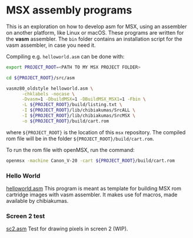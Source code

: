 # MSX assembly programs

This is an exploration on how to develop asm for MSX, using an assembler on another platform, like Linux or macOS. These programs are written for the **vasm** assembler. The `bin` folder contains an installation script for the vasm assembler, in case you need it.



Compiling e.g. `helloworld.asm` can be done with:

```sh
export PROJECT_ROOT=<PATH TO MY MSX PROJECT FOLDER>

cd ${PROJECT_ROOT}/src/asm

vasmz80_oldstyle helloworld.asm \
      -chklabels -nocase \
      -Dvasm=1 -DbuildMSX=1 -DBuildMSX_MSX1=1 -Fbin \
      -L ${PROJECT_ROOT}/build/listing.txt \
      -I ${PROJECT_ROOT}/lib/chibiakumas/SrcALL \
      -I ${PROJECT_ROOT}/lib/chibiakumas/SrcMSX \
      -o ${PROJECT_ROOT}/build/cart.rom
```

where `${PROJECT_ROOT}` is the location of this `msx` repository. The compiled rom file will be in the folder `${PROJECT_ROOT}/build/cart.rom`.

To run the rom file with openMSX, run the command:

```sh
openmsx -machine Canon_V-20 -cart ${PROJECT_ROOT}/build/cart.rom
```



### Hello World

[helloworld.asm](helloworld.asm) This program is meant as template for building MSX rom cartridge images with vasm assembler. It makes use fof macros, made available by chibiakumas. 

### Screen 2 test

[sc2.asm](sc2.asm) Test for drawing pixels in screen 2 (WIP).
